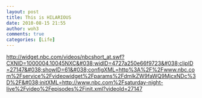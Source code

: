 ```yaml
---
layout: post
title: This is HILARIOUS
date: 2010-08-15 21:55
author: woh3
comments: true
categories: [Life]
---
```

<a href="http://widget.nbc.com/videos/nbcshort_at.swf?CXNID=1000004.10045NXC&#038;widID=4727a250e66f9723&#038;clipID=27147&#038;showID=61&#038;configXML=http%3A%2F%2Fwww.nbc.com%2Fservice%2Fvideowidget%2Fparams%2FdmlkZW9faWQ9MjcxNDc%3D%2F&#038;initXML=http://www.nbc.com%2Fsaturday-night-live%2Fvideo%2Fepisodes%2Finit.xml?videoId=27147">http://widget.nbc.com/videos/nbcshort_at.swf?CXNID=1000004.10045NXC&#038;widID=4727a250e66f9723&#038;clipID=27147&#038;showID=61&#038;configXML=http%3A%2F%2Fwww.nbc.com%2Fservice%2Fvideowidget%2Fparams%2FdmlkZW9faWQ9MjcxNDc%3D%2F&#038;initXML=http://www.nbc.com%2Fsaturday-night-live%2Fvideo%2Fepisodes%2Finit.xml?videoId=27147</a>
